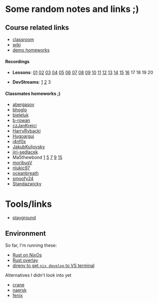 # Some random notes and links ;)
## Course related links
- [classroom](https://classroom.google.com/c/NjU2NTMyOTI1NDY3)
- [wiki](https://robot-dreams-rust.mag.wiki/)
- [demo homeworks](https://github.com/Global-Classes-CZE/rust_developer)
#### Recordings
- **Lessons**: [01](https://www.dropbox.com/scl/fi/lxzebh9t16gbuv1nv7v30/Lecture-1.MP4?rlkey=undugghhtnh09leavcgaijn39&st=of9h4va9&dl=0&authuser=0)
[02](https://www.dropbox.com/scl/fi/c5lfm2csaaf7vyz7mgz4c/Lecture-2.MP4?rlkey=pp2w2v2ig054mwf528ogysw4w&st=szbwx2i8&dl=0&authuser=0)
[03](https://www.dropbox.com/scl/fi/e1w9x1p7uqcy2187zgunc/Lecture-3.MP4?rlkey=ocl82uzyoftcwum80wbhlomau&st=u7ybpxv1&dl=0&authuser=0)
[04](https://www.dropbox.com/scl/fi/nfg8qzqlsz7wj7o4kw23p/Lecture-4.MP4?rlkey=gm1h6c3zsd2uqj9f5dah6h46k&st=6z34788w&dl=0&authuser=0)
[05](https://www.dropbox.com/scl/fi/7tlhvg0835y86zi54i9lm/Lecture-5.MP4?rlkey=kkzoq6xq9246meb5316zi33kq&st=84ijzbfy&dl=0&authuser=0)
[06](https://www.dropbox.com/scl/fi/lvm9n122m6c4rvlus5n8h/Lecture-6.MP4?rlkey=v7pvm0dk4khinpzh5984s9uyw&st=kbw3xtjp&dl=0&authuser=0)
[07](https://www.dropbox.com/scl/fi/vzhb43f02dpu6ole88jry/Lecture-7.MP4?rlkey=250sy13x9fk3oi4c4dsqh2kla&st=z2m6j0xt&dl=0&authuser=0)
[08](https://www.dropbox.com/scl/fi/6k06qmchswe25r99827fc/Lecture-8.MP4?rlkey=zlub7hiaxaio9rlhf8o3hvz1a&st=acznjiz9&dl=0&authuser=0)
[09](https://www.dropbox.com/scl/fi/pflqn1qat4de3qy0alm74/Lecture-9.MP4?rlkey=plthacxnqaerwzdebjy3y4g2d&st=6v63rh1j&dl=0&authuser=0)
[10](https://www.dropbox.com/scl/fi/5u4kfw7vkpx4p1q2h1x5d/Lecture-10.MP4?rlkey=i685dq56v03x3vl838a6hlv56&st=x3w2bjpr&dl=0&authuser=0)
[11](https://www.dropbox.com/scl/fi/d4x7w3teq2ay7x1f9ax3m/Lecture-11.MP4?rlkey=4r2zjeejkscxa4x39pv2fnlkw&st=defy23bb&dl=0&authuser=0)
[12](https://www.dropbox.com/scl/fi/af36dxkz7zloj7m5q29qa/Lecture-12.MP4?rlkey=y5lg76g08u21yrm2ib8i0bpfg&st=xh8g60jm&dl=0&authuser=0)
[13](https://www.dropbox.com/scl/fi/hbp7mcyfp99iv0219v9vq/Lecture-13.MP4?rlkey=0799t0it8opno8ea685zllmmv&st=64awwmen&dl=0&authuser=0)
[14](https://www.dropbox.com/scl/fi/u3dttgbaxgqdf8kh6fx3g/Lecture-14.MP4?rlkey=sbkut7t8m3xc45ppwsymv7zuj&st=xon10nni&dl=0&authuser=0)
[15](https://www.dropbox.com/scl/fi/qpdeda3kx646jnwaf8j1s/Lecture-15.MP4?rlkey=b4ng5msydqt5zpm3pz05lqmm7&st=edb0in9i&dl=0&authuser=0)
[16](https://www.dropbox.com/scl/fi/3hf3ystbijpvu57f48yua/Lecture-16.MP4?rlkey=qntbm0gmjrt5xr3hjom3drktl&st=t3t5gzuj&dl=0&authuser=0)
 17 18 19 20

- **DevStreams**:
[1](https://www.dropbox.com/scl/fi/t7wfwubrl0361bjwxd5vx/DevStream-1.MP4?rlkey=4i319jzky1eqa3omcbpziuqum&st=t93zhcji&dl=0&authuser=0)
[2](https://www.dropbox.com/scl/fi/n8mk9lfylmgtpfnnr15lr/DevStream-2.MP4?rlkey=3ixyjsujkif074729ttavj4l8&st=c1c3hfu7&dl=0&authuser=0)
 3

#### Classmates homeworks ;)
- [abergasov](https://github.com/abergasov/rd_rust)
- [bhoglo](https://github.com/bhoglo/projects/)
- [bieleluk](https://github.com/bieleluk/rust-developer)
- [b-rowan](https://github.com/b-rowan/braiins-rust-course)
- [czJanKrejci](https://github.com/czJanKrejci/RustDeveloper)
- [HarryRybacki](https://github.com/HarryRybacki/rust_developer)
- [Hugoargui](https://github.com/Hugoargui/rust/)
- [i4nf0x](https://github.com/i4nf0x/rust_course/)
- [JakubKuljovsky](https://github.com/JakubKuljovsky/rust_homeworks)
- [jiri-sedlacek](https://github.com/jiri-sedlacek/rust_course)
- Ma5thewbond [1](https://github.com/ma5thewbond/rust_01_helloworld) [5](https://github.com/ma5thewbond/rust_05_csv_parser/tree/main) [7](https://github.com/ma5thewbond/rust_07_threads)
[9](https://github.com/ma5thewbond/rust_09_networking) [15](https://github.com/ma5thewbond/rust_15_async_chat)
- [moribusV](https://github.com/moribusV/rustCourse/)
- [nlukic97](https://github.com/nlukic97/rust1)
- [oceanbreath](https://github.com/oceanbreath/rust_course)
- [smoofy24](https://github.com/smoofy24/Rust_project)
- [Standazwicky](https://github.com/Standazwicky/rust_homeworks)

# Tools/links
- [playground](https://play.rust-lang.org/?version=stable&mode=debug&edition=2021)

## Environment
So far, I'm running these:
- [Rust on NixOs](https://nixos.wiki/wiki/Rust)
- [Rust overlay](https://github.com/oxalica/rust-overlay)
- [direnv to get `nix develop` to VS terminal](https://marketplace.visualstudio.com/items?itemName=mkhl.direnv)

Alternatives I didn't look into yet
- [crane](https://github.com/ipetkov/crane)
- [naersk](https://github.com/nix-community/naersk)
- [fenix](https://github.com/nix-community/fenix)
